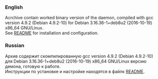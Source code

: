 ### English
Acrchive contain worked binary version of the daemon, compiled with gcc version 4.9.2 (Debian 4.9.2-10) for Debian 3.16.36-1+deb8u2 (2016-10-19) x86_64 GNU/Linux.<br>
See [README](/README.md) for installation and configuration.

### Russian
Архив содержит скомпилированную gcc version 4.9.2 (Debian 4.9.2-10) для Debian 3.16.36-1+deb8u2 (2016-10-19) x86_64 GNU/Linux версию демона, готовую к работе.<br>
Инструкции по установке и настройке находятся в файлк [README](/ru/README.md).
